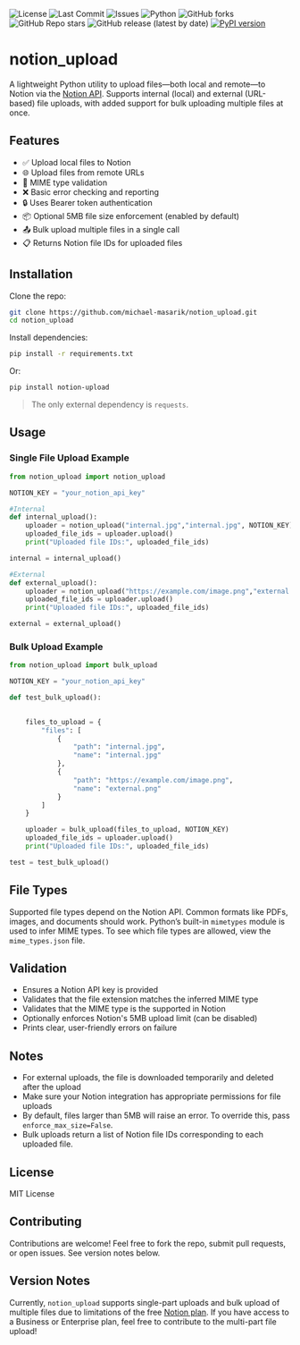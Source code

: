 ![License](https://img.shields.io/github/license/michael-masarik/notion_upload)
![Last Commit](https://img.shields.io/github/last-commit/michael-masarik/notion_upload)
![Issues](https://img.shields.io/github/issues/michael-masarik/notion_upload)
![Python](https://img.shields.io/badge/python-3.8%2B-blue)
![GitHub forks](https://img.shields.io/github/forks/michael-masarik/notion_upload?style=social)
![GitHub Repo stars](https://img.shields.io/github/stars/michael-masarik/notion_upload?style=social)
![GitHub release (latest by date)](https://img.shields.io/github/v/release/michael-masarik/notion_upload)
[![PyPI version](https://img.shields.io/pypi/v/notion-upload.svg)](https://pypi.org/project/notion-upload/)

# notion_upload

A lightweight Python utility to upload files—both local and remote—to Notion via the [Notion API](https://developers.notion.com/). Supports internal (local) and external (URL-based) file uploads, with added support for bulk uploading multiple files at once.

## Features

* ✅ Upload local files to Notion
* 🌐 Upload files from remote URLs
* 📁 MIME type validation
* ❌ Basic error checking and reporting
* 🔒 Uses Bearer token authentication
* 📦 Optional 5MB file size enforcement (enabled by default)
* 📤 Bulk upload multiple files in a single call
* 📋 Returns Notion file IDs for uploaded files

## Installation

Clone the repo:

```bash
git clone https://github.com/michael-masarik/notion_upload.git
cd notion_upload
```

Install dependencies:

```bash
pip install -r requirements.txt
```
Or:
```bash
pip install notion-upload
```

> The only external dependency is `requests`.

## Usage

### Single File Upload Example

```python
from notion_upload import notion_upload

NOTION_KEY = "your_notion_api_key"

#Internal
def internal_upload():
    uploader = notion_upload("internal.jpg","internal.jpg", NOTION_KEY)
    uploaded_file_ids = uploader.upload()
    print("Uploaded file IDs:", uploaded_file_ids)

internal = internal_upload()

#External
def external_upload():
    uploader = notion_upload("https://example.com/image.png","external.png", NOTION_KEY)
    uploaded_file_ids = uploader.upload()
    print("Uploaded file IDs:", uploaded_file_ids)

external = external_upload()
```

### Bulk Upload Example

```python
from notion_upload import bulk_upload

NOTION_KEY = "your_notion_api_key"

def test_bulk_upload():
    

    files_to_upload = {
        "files": [
            {
                "path": "internal.jpg",
                "name": "internal.jpg"
            },
            {
                "path": "https://example.com/image.png",
                "name": "external.png"
            }
        ]
    }

    uploader = bulk_upload(files_to_upload, NOTION_KEY)
    uploaded_file_ids = uploader.upload()
    print("Uploaded file IDs:", uploaded_file_ids)

test = test_bulk_upload()
```

## File Types

Supported file types depend on the Notion API. Common formats like PDFs, images, and documents should work. Python’s built-in `mimetypes` module is used to infer MIME types. To see which file types are allowed, view the `mime_types.json` file. 

## Validation

* Ensures a Notion API key is provided
* Validates that the file extension matches the inferred MIME type
* Validates that the MIME type is the supported in Notion
* Optionally enforces Notion's 5MB upload limit (can be disabled)
* Prints clear, user-friendly errors on failure

## Notes

* For external uploads, the file is downloaded temporarily and deleted after the upload
* Make sure your Notion integration has appropriate permissions for file uploads
* By default, files larger than 5MB will raise an error. To override this, pass `enforce_max_size=False`.
* Bulk uploads return a list of Notion file IDs corresponding to each uploaded file.

## License

MIT License

## Contributing

Contributions are welcome! Feel free to fork the repo, submit pull requests, or open issues. See version notes below.

## Version Notes

Currently, `notion_upload` supports single-part uploads and bulk upload of multiple files due to limitations of the free [Notion plan](https://www.notion.com/pricing). If you have access to a Business or Enterprise plan, feel free to contribute to the multi-part file upload!
